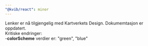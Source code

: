 ```yaml
---
"@kvib/react": minor
---
```


Lenker er nå tilgjengelig med Kartverkets Design. Dokumemtasjon er oppdatert.  
Kritiske endringer:  
-**colorScheme** verdier er: "green", "blue"
